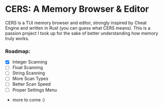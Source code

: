 # CERS: A Memory Browser & Editor
CERS is a TUI memory browser and editor, strongly inspired by Cheat Engine and written in Rust (you can guess what CERS means). This is a passion project I took up for the sake of better understanding how memory truly works.

### Roadmap:
- [x] Integer Scanning
- [ ] Float Scanning
- [ ] String Scanning
- [ ] More Scan Types
- [ ] Better Scan Speed
- [ ] Proper Settings Menu
- more to come :)



